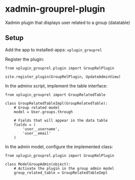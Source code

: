 # xadmin-grouprel-plugin
Xadmin plugin that displays user related to a group (datatable)

Setup
-

Add the app to installed-apps: `xplugin_grouprel`

Register the plugin:
```
from xplugin_grouprel.plugin import GroupRelPlugin

site.register_plugin(GroupRelPlugin, UpdateAdminView)
```

In the adminx script, implement the table interface:
```
from xplugin_grouprel import GroupRelatedTable

class GroupRelatedTableImpl(GroupRelatedTable):
    # Group related model
    model = User.groups.through
    
    # Fields that will appear in the data table
    fields = (
        'user__username',
        'user__email'
    )
```

In the admin model, configure the implemented class:
```
from xplugin_grouprel.plugin import GroupRelPlugin

class ModelGroupAdmin(object):
    # Activate the plugin in the group admin model
    group_related_table = GroupRelatedTableImpl
```

